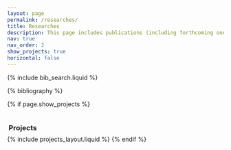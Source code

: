 ```yaml
---
layout: page
permalink: /researches/
title: Researches
description: This page includes publications (including forthcoming ones) and other research-related experiences
nav: true
nav_order: 2
show_projects: true
horizontal: false
---
```


<!-- _pages/publications.md -->

<!-- Bibsearch Feature -->

{% include bib_search.liquid %}

<div class="publications">

{% bibliography %}

</div>


<!-- _pages/projects.md -->
{% if page.show_projects %}
    <div style="display: flex; justify-content: space-between; align-items: center;">
        <h3 style="margin-bottom: 0.5em; margin-left: 0.2em;">Projects</h3>
    </div>
    {% include projects_layout.liquid %}
{% endif %}